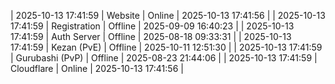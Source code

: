 | 2025-10-13 17:41:59 | Website | Online | 2025-10-13 17:41:56 |
| 2025-10-13 17:41:59 | Registration | Offline | 2025-09-09 16:40:23 |
| 2025-10-13 17:41:59 | Auth Server | Offline | 2025-08-18 09:33:31 |
| 2025-10-13 17:41:59 | Kezan (PvE) | Offline | 2025-10-11 12:51:30 |
| 2025-10-13 17:41:59 | Gurubashi (PvP) | Offline | 2025-08-23 21:44:06 |
| 2025-10-13 17:41:59 | Cloudflare | Online | 2025-10-13 17:41:56 |
